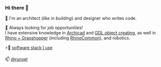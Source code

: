 ### Hi there 👋

🎇 I'm an architect (_like in building_) and designer who writes code.  

🔭 Always looking for job opportunities!  
I have extensive knowledge in [Archicad](https://runxel.xyz/archicad-wiki) and [GDL object creating](https://runxel.xyz/archicad-objects/), as well in [Rhino + Grasshopper](https://runxel.xyz/rhino-secrets/) (including [RhinoCommon](https://github.com/runxel/rhino-scripts)), and robotics.  

⚡💾 [software stack I use](https://github.com/runxel/uses)

📫 [@runxel](https://twitter.com/runxel)

<!--
**runxel/runxel** is a ✨ _special_ ✨ repository because its `README.md` (this file) appears on your GitHub profile.

Here are some ideas to get you started:

- 🔭 I’m currently working on ...
- 🌱 I’m currently learning ...
- 👯 I’m looking to collaborate on ...
- 🤔 I’m looking for help with ...
- 💬 Ask me about ...
- 📫 How to reach me: ...
- 😄 Pronouns: ...
- ⚡ Fun fact: ...
-->
